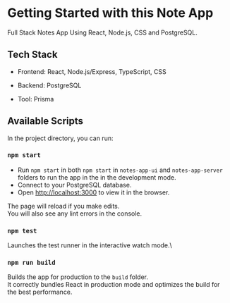 # Getting Started with this Note App

Full Stack Notes App Using React, Node.js, CSS and PostgreSQL.

##  Tech Stack

- Frontend: React, Node.js/Express, TypeScript, CSS

- Backend: PostgreSQL

- Tool: Prisma

## Available Scripts

In the project directory, you can run:

### `npm start`
- Run `npm start` in both `npm start` in `notes-app-ui` and `notes-app-server` folders to run the app in the in the development mode.
- Connect to your PostgreSQL database.
- Open [http://localhost:3000](http://localhost:3000) to view it in the browser.

The page will reload if you make edits.\
You will also see any lint errors in the console.

### `npm test`

Launches the test runner in the interactive watch mode.\

### `npm run build`

Builds the app for production to the `build` folder.\
It correctly bundles React in production mode and optimizes the build for the best performance.



